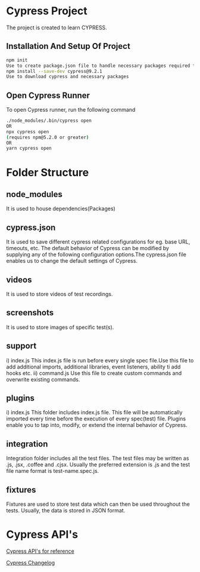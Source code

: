 # Cypress Project

The project is created to learn CYPRESS.

## Installation And Setup Of Project

```bash
npm init 
Use to create package.json file to handle necessary packages required for the project
npm install --save-dev cypress@9.2.1 
Use to download cypress and necessary packages
```

## Open Cypress Runner

To open Cypress runner, run the following command

```bash
./node_modules/.bin/cypress open
OR
npx cypress open
(requires npm@5.2.0 or greater)
OR
yarn cypress open
```

# Folder Structure

## node_modules

It is used to house dependencies(Packages)

## cypress.json

It is used to save different cypress related configurations for eg. base URL, timeouts, etc. The default behavior of Cypress can be modified by supplying any of the following configuration options.The cypress.json file enables us to change the default settings of Cypress.

## videos

It is used to store videos of test recordings.

## screenshots

It is used to store images of specific test(s).

## support

i) index.js
This index.js file is run before every single spec file.Use this file to add additional imports, additional libraries, event listeners,
ability ti add hooks etc.
ii) command.js
Use this file to create custom commands and overwrite existing commands.

## plugins

i) index.js
This folder includes index.js file. This file will be automatically imported every time before the execution of every spec(test) file. Plugins enable you to tap into, modify, or extend the internal behavior of Cypress.

## integration

Integration folder includes all the test files. The test files may be written as .js, .jsx, .coffee and .cjsx. Usually the preferred extension is .js and the test file name format is test-name.spec.js.

##  fixtures

Fixtures are used to store test data which can then be used throughout the tests. Usually, the data is stored in JSON format.

# Cypress API's

[Cypress API's for reference](https://docs.cypress.io/api/table-of-contents)

[Cypress Changelog](https://docs.cypress.io/guides/references/changelog)

